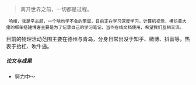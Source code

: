> 离开世界之前，一切都是过程。

     哈楼，我是辛志超，一个啥也学不会的笨蛋，目前正在学习深度学习，计算机视觉，模仿黄大佬的框架搭建博客主要是为了记录自己的学习笔记，当作在线文档使用，希望我们互相交流。

目前的物理活动范围主要在德州与青岛，分身日常出没于知乎、微博、抖音等，热衷于抬杠、吹牛逼。

##### 论文与成果



- 努力中～



[1]: //huangxuan.me/2015/07/09/js-module-7day/
[2]: //huangxuan.me/2015/12/28/css-sucks-2015/
[3]: //huangxuan.me/2016/06/05/pwa-in-my-pov/
[4]: //huangxuan.me/2016/10/20/pwa-qcon2016/
[5]: //huangxuan.me/2016/11/20/sw-101-gdgdf/
[6]: https://yanshuo.io/assets/player/?deck=58ac8598b123db0067292f92 "PWA Rehashing"
[7]: https://yanshuo.io/assets/player/?deck=593ad6fbfe88c2006a0a0d6d "The State of PWA"
[8]: https://yanshuo.io/assets/player/?deck=594d673d570c357d0698a950 "Building PWA"
[9]: //huangxuan.me/jsconfcn2017/
